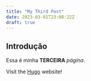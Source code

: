 ```yaml
---
title: "My Third Post"
date: 2023-03-01T23:08:22Z
draft: true
---
```


## Introdução

Essa é minha **TERCEIRA** *página*.

Visit the [Hugo](https://gohugo.io) website!

